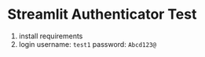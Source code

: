 # Streamlit Authenticator Test

1. install requirements
2. login username: ```test1``` password: ```Abcd123@```